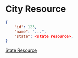 # City Resource


```json
{
    "id": 123,
    "name": "...",
    "state": <state resource>,
}
```

[State Resource](state.md)
